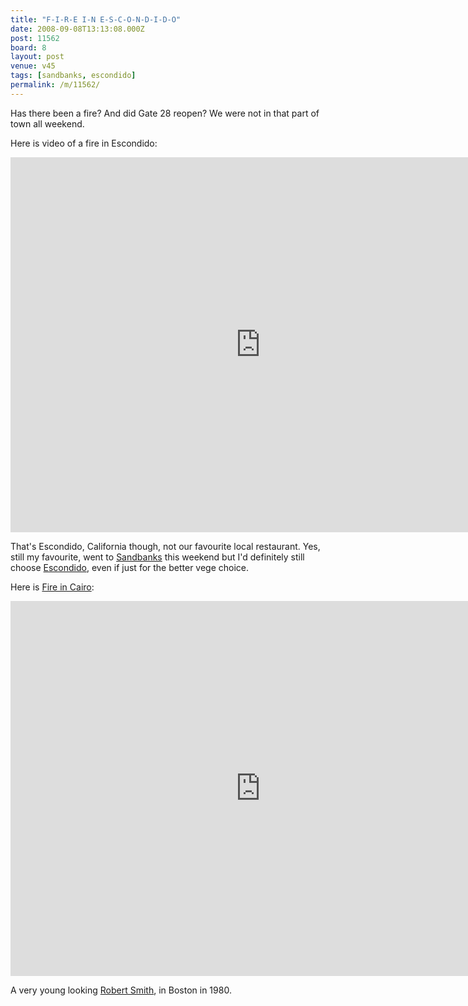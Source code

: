 ```yaml
---
title: "F-I-R-E I-N E-S-C-O-N-D-I-D-O"
date: 2008-09-08T13:13:08.000Z
post: 11562
board: 8
layout: post
venue: v45
tags: [sandbanks, escondido]
permalink: /m/11562/
---
```

Has there been a fire? And did Gate 28 reopen? We were not in that part of town all weekend.

Here is video of a fire in Escondido:

<iframe title="YouTube video player" width="800" height="600" src="http://www.youtube.com/embed/CKqBKDnBTR8?hd=1" frameborder="0" allowfullscreen></iframe>

That's Escondido, California though, not our favourite local restaurant. Yes, still my favourite, went to <a href="/wiki/sandbanks">Sandbanks</a> this weekend but I'd definitely still choose <a href="/wiki/escondido">Escondido</a>, even if just for the better vege choice.

Here is <a href="/wiki/fire+in+cairo">Fire in Cairo</a>:

<iframe title="YouTube video player" width="800" height="600" src="http://www.youtube.com/embed/7iGHgjOHyN8?hd=1" frameborder="0" allowfullscreen></iframe>

A very young looking <a href="/wiki/robert+smith">Robert Smith</a>, in Boston in 1980.
